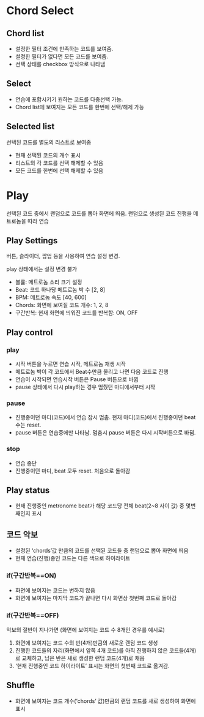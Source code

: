 # Chord Select

## Chord list

- 설정한 필터 조건에 만족하는 코드를 보여줌.
- 설정한 필터가 없다면 모든 코드를 보여줌.
- 선택 상태를 checkbox 방식으로 나타냄

## Select

- 연습에 포함시키기 원하는 코드를 다중선택 가능.
- Chord list에 보여지는 모든 코드를 한번에 선택/해제 가능

## Selected list

선택된 코드를 별도의 리스트로 보여줌

- 현재 선택된 코드의 개수 표시
- 리스트의 각 코드를 선택 해제할 수 있음
- 모든 코드를 한번에 선택 해제할 수 있음

# Play

선택된 코드 중에서 랜덤으로 코드를 뽑아 화면에 띄움. 랜덤으로 생성된 코드 진행을 메트로놈을 따라 연습

## Play Settings

버튼, 슬라이더, 팝업 등을 사용하여 연습 설정 변경.

play 상태에서는 설정 변경 불가

- 볼륨: 메트로놈 소리 크기 설정
- Beat: 코드 하나당 메트로놈 박 수 [2, 8]
- BPM: 메트로놈 속도 [40, 600]
- Chords: 화면에 보여질 코드 개수: 1, 2, 8
- 구간반복: 현재 화면에 띄워진 코드를 반복함: ON, OFF

## Play control

### play

- 시작 버튼을 누르면 연습 시작, 메트로놈 재생 시작
- 메트로놈 박이 각 코드에서 Beat수만큼 울리고 나면 다음 코드로 진행
- 연습이 시작되면 연습시작 버튼은 Pause 버튼으로 바뀜
- pause 상태에서 다시 play하는 경우 멈췄던 마디에서부터 시작

### pause

- 진행중이던 마디(코드)에서 연습 잠시 멈춤. 현재 마디(코드)에서 진행중이던 beat수는 reset.
- pause 버튼은 연습중에만 나타남. 멈춤시 pause 버튼은 다시 시작버튼으로 바뀜.

### stop

- 연습 중단
- 진행중이던 마디, beat 모두 reset. 처음으로 돌아감

## Play status

- 현재 진행중인 metronome beat가 해당 코드당 전체 beat(2~8 사이 값) 중 몇번째인지 표시

## 코드 악보

- 설정된 ‘chords’값 만큼의 코드를 선택된 코드들 중 랜덤으로 뽑아 화면에 띄움
- 현재 연습(진행)중인 코드는 다른 색으로 하이라이트

### if(구간반복==ON)

- 화면에 보여지는 코드는 변하지 않음
- 화면에 보여지는 마지막 코드가 끝나면 다시 화면상 첫번째 코드로 돌아감

### if(구간반복==OFF)

악보의 절반이 지나가면 (화면에 보여지는 코드 수 8개인 경우를 예시로)

1. 화면에 보여지는 코드 수의 반(4개)만큼의 새로운 랜덤 코드 생성
2. 진행한 코드들의 자리(화면에서 앞쪽 4개 코드)를 아직 진행하지 않은 코드들(4개)로 교체하고, 남은 반은 새로 생성한 랜덤 코드(4개)로 채움
3. ‘현재 진행중인 코드 하이라이트’ 표시는 화면의 첫번째 코드로 옮겨감.

## Shuffle

- 화면에 보여지는 코드 개수(’chords’ 값)만큼의 랜덤 코드를 새로 생성하여 화면에 표시